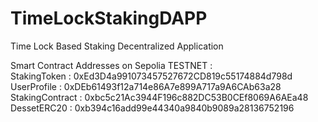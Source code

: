 # TimeLockStakingDAPP
Time Lock Based Staking Decentralized Application
  
Smart Contract Addresses on Sepolia TESTNET :  
StakingToken    : 0xEd3D4a991073457527672CD819c55174884d798d  
UserProfile     : 0xDEb61493f12a714e86A7e899A717a9A6CAb63a28  
StakingContract : 0xbc5c21Ac3944F196c882DC53B0CEf8069A6AEa48  
DessetERC20     : 0xb394c16add99e44340a9840b9089a28136752196  
